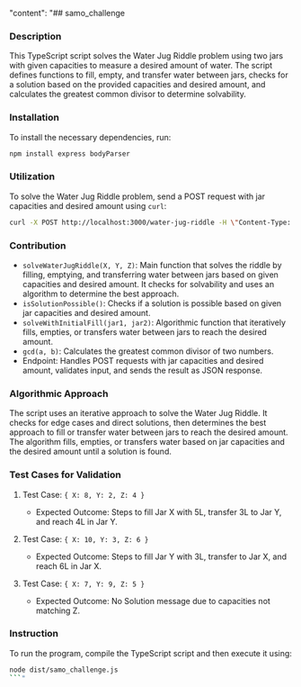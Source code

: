 "content": "## samo_challenge

### Description
This TypeScript script solves the Water Jug Riddle problem using two jars with given capacities to measure a desired amount of water. The script defines functions to fill, empty, and transfer water between jars, checks for a solution based on the provided capacities and desired amount, and calculates the greatest common divisor to determine solvability.

### Installation
To install the necessary dependencies, run:
```bash
npm install express bodyParser
```

### Utilization
To solve the Water Jug Riddle problem, send a POST request with jar capacities and desired amount using `curl`:
```bash
curl -X POST http://localhost:3000/water-jug-riddle -H \"Content-Type: application/json\" --data '{\"X\": 20, \"Y\": 4, \"Z\": 12}'
```

### Contribution
- `solveWaterJugRiddle(X, Y, Z)`: Main function that solves the riddle by filling, emptying, and transferring water between jars based on given capacities and desired amount. It checks for solvability and uses an algorithm to determine the best approach.
- `isSolutionPossible()`: Checks if a solution is possible based on given jar capacities and desired amount.
- `solveWithInitialFill(jar1, jar2)`: Algorithmic function that iteratively fills, empties, or transfers water between jars to reach the desired amount.
- `gcd(a, b)`: Calculates the greatest common divisor of two numbers.
- Endpoint: Handles POST requests with jar capacities and desired amount, validates input, and sends the result as JSON response.

### Algorithmic Approach
The script uses an iterative approach to solve the Water Jug Riddle. It checks for edge cases and direct solutions, then determines the best approach to fill or transfer water between jars to reach the desired amount. The algorithm fills, empties, or transfers water based on jar capacities and the desired amount until a solution is found.

### Test Cases for Validation
1. Test Case: `{ X: 8, Y: 2, Z: 4 }`
   - Expected Outcome: Steps to fill Jar X with 5L, transfer 3L to Jar Y, and reach 4L in Jar Y.

2. Test Case: `{ X: 10, Y: 3, Z: 6 }`
   - Expected Outcome: Steps to fill Jar Y with 3L, transfer to Jar X, and reach 6L in Jar X.

3. Test Case: `{ X: 7, Y: 9, Z: 5 }`
   - Expected Outcome: No Solution message due to capacities not matching Z.

### Instruction
To run the program, compile the TypeScript script and then execute it using:
```bash
node dist/samo_challenge.js
```"

